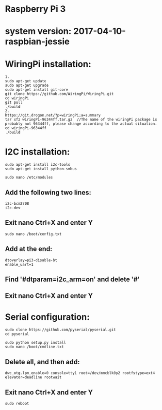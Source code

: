 # Raspberry Pi 3
# system version: 2017-04-10-raspbian-jessie

# WiringPi installation:
    1.
    sudo apt-get update
    sudo apt-get upgrade
    sudo apt-get install git-core
    git clone https://github.com/WiringPi/WiringPi.git
    cd wiringPi
    git pull
    ./build
    2.
    https://git.drogon.net/?p=wiringPi;a=summary
    tar xfz wiringPi-96344ff.tar.gz  //The name of the wiringPi package is probably not 96344ff, please change according to the actual situation.
    cd wiringPi-96344ff
    ./build

# I2C installation:
    sudo apt-get install i2c-tools
    sudo apt-get install python-smbus

    sudo nano /etc/modules
## Add the following two lines:
	i2c-bcm2708
	i2c-dev
## Exit nano Ctrl+X and enter Y

	sudo nano /boot/config.txt
## Add at the end:
	dtoverlay=pi3-disable-bt
	enable_uart=1
## Find '#dtparam=i2c_arm=on' and delete '#'
## Exit nano Ctrl+X and enter Y

# Serial configuration:
    sudo clone https://github.com/pyserial/pyserial.git
    cd pyserial

    sudo python setup.py install
    sudo nano /boot/cmdline.txt
## Delete all, and then add:
    dwc_otg.lpm_enable=0 console=tty1 root=/dev/mmcblk0p2 rootfstype=ext4 elevator=deadline rootwait
## Exit nano Ctrl+X and enter Y

    sudo reboot